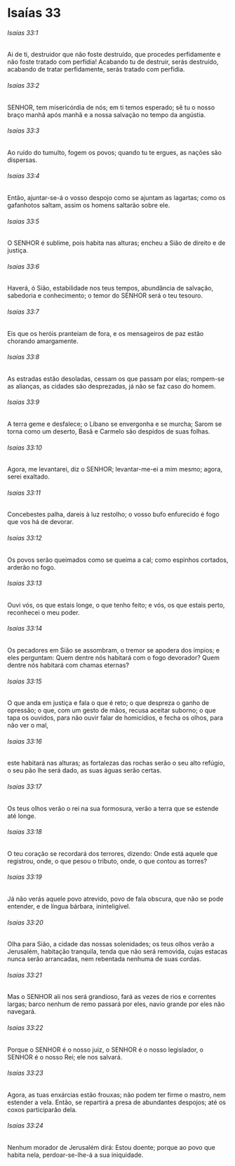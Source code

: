 # Isaías 33

###### Isaías 33:1

Ai de ti, destruidor que não foste destruído, que procedes perfidamente e não foste tratado com perfídia! Acabando tu de destruir, serás destruído, acabando de tratar perfidamente, serás tratado com perfídia.

###### Isaías 33:2

SENHOR, tem misericórdia de nós; em ti temos esperado; sê tu o nosso braço manhã após manhã e a nossa salvação no tempo da angústia.

###### Isaías 33:3

Ao ruído do tumulto, fogem os povos; quando tu te ergues, as nações são dispersas.

###### Isaías 33:4

Então, ajuntar-se-á o vosso despojo como se ajuntam as lagartas; como os gafanhotos saltam, assim os homens saltarão sobre ele.

###### Isaías 33:5

O SENHOR é sublime, pois habita nas alturas; encheu a Sião de direito e de justiça.

###### Isaías 33:6

Haverá, ó Sião, estabilidade nos teus tempos, abundância de salvação, sabedoria e conhecimento; o temor do SENHOR será o teu tesouro.

###### Isaías 33:7

Eis que os heróis pranteiam de fora, e os mensageiros de paz estão chorando amargamente.

###### Isaías 33:8

As estradas estão desoladas, cessam os que passam por elas; rompem-se as alianças, as cidades são desprezadas, já não se faz caso do homem.

###### Isaías 33:9

A terra geme e desfalece; o Líbano se envergonha e se murcha; Sarom se torna como um deserto, Basã e Carmelo são despidos de suas folhas.

###### Isaías 33:10

Agora, me levantarei, diz o SENHOR; levantar-me-ei a mim mesmo; agora, serei exaltado.

###### Isaías 33:11

Concebestes palha, dareis à luz restolho; o vosso bufo enfurecido é fogo que vos há de devorar.

###### Isaías 33:12

Os povos serão queimados como se queima a cal; como espinhos cortados, arderão no fogo.

###### Isaías 33:13

Ouvi vós, os que estais longe, o que tenho feito; e vós, os que estais perto, reconhecei o meu poder.

###### Isaías 33:14

Os pecadores em Sião se assombram, o tremor se apodera dos ímpios; e eles perguntam: Quem dentre nós habitará com o fogo devorador? Quem dentre nós habitará com chamas eternas?

###### Isaías 33:15

O que anda em justiça e fala o que é reto; o que despreza o ganho de opressão; o que, com um gesto de mãos, recusa aceitar suborno; o que tapa os ouvidos, para não ouvir falar de homicídios, e fecha os olhos, para não ver o mal,

###### Isaías 33:16

este habitará nas alturas; as fortalezas das rochas serão o seu alto refúgio, o seu pão lhe será dado, as suas águas serão certas.

###### Isaías 33:17

Os teus olhos verão o rei na sua formosura, verão a terra que se estende até longe.

###### Isaías 33:18

O teu coração se recordará dos terrores, dizendo: Onde está aquele que registrou, onde, o que pesou o tributo, onde, o que contou as torres?

###### Isaías 33:19

Já não verás aquele povo atrevido, povo de fala obscura, que não se pode entender, e de língua bárbara, ininteligível.

###### Isaías 33:20

Olha para Sião, a cidade das nossas solenidades; os teus olhos verão a Jerusalém, habitação tranquila, tenda que não será removida, cujas estacas nunca serão arrancadas, nem rebentada nenhuma de suas cordas.

###### Isaías 33:21

Mas o SENHOR ali nos será grandioso, fará as vezes de rios e correntes largas; barco nenhum de remo passará por eles, navio grande por eles não navegará.

###### Isaías 33:22

Porque o SENHOR é o nosso juiz, o SENHOR é o nosso legislador, o SENHOR é o nosso Rei; ele nos salvará.

###### Isaías 33:23

Agora, as tuas enxárcias estão frouxas; não podem ter firme o mastro, nem estender a vela. Então, se repartirá a presa de abundantes despojos; até os coxos participarão dela.

###### Isaías 33:24

Nenhum morador de Jerusalém dirá: Estou doente; porque ao povo que habita nela, perdoar-se-lhe-á a sua iniquidade.

